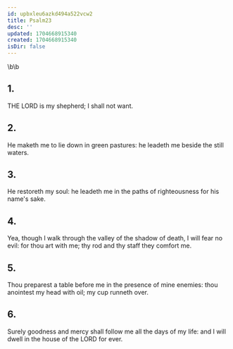 ```yaml
---
id: upbxleu6azkd494a522vcw2
title: Psalm23
desc: ''
updated: 1704668915340
created: 1704668915340
isDir: false
---
```

\b\b
## 1.
THE LORD is my shepherd; I shall not want.
## 2.
He maketh me to lie down in green pastures: he leadeth me beside the still waters.
## 3.
He restoreth my soul: he leadeth me in the paths of righteousness for his name's sake.
## 4.
Yea, though I walk through the valley of the shadow of death, I will fear no evil: for thou art with me; thy rod and thy staff they comfort me.
## 5.
Thou preparest a table before me in the presence of mine enemies: thou anointest my head with oil; my cup runneth over.
## 6.
Surely goodness and mercy shall follow me all the days of my life: and I will dwell in the house of the LORD for ever.
